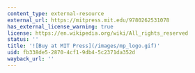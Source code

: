 ```yaml
---
content_type: external-resource
external_url: https://mitpress.mit.edu/9780262531078
has_external_license_warning: true
license: https://en.wikipedia.org/wiki/All_rights_reserved
status: ''
title: '![Buy at MIT Press](/images/mp_logo.gif)'
uid: fb338de5-2870-4cf1-9db4-5c2371da352d
wayback_url: ''
---
```

